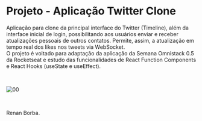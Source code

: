 # Projeto - Aplicação Twitter Clone
Aplicação para clone da principal interface do Twitter (Timeline), além da interface inicial de login, possibilitando aos usuários enviar e receber atualizações pessoais de outros contatos. Permite, assim, a atualização em tempo real dos likes nos tweets via WebSocket.<br>
O projeto é voltado para adaptação da aplicação da Semana Omnistack 0.5 da Rocketseat e estudo das funcionalidades de React Function Components e React Hooks (useState e useEffect).

<br>

![00](https://user-images.githubusercontent.com/48495838/79378266-699a4900-7f33-11ea-9c75-e87bd03006b5.png)

<br>

Renan Borba.
